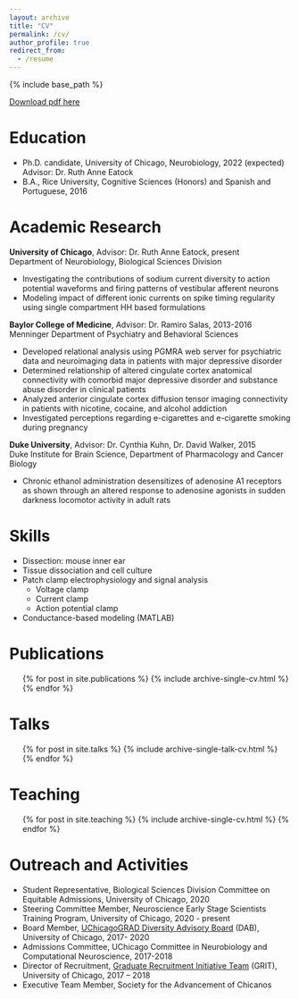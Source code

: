 ```yaml
---
layout: archive
title: "CV"
permalink: /cv/
author_profile: true
redirect_from:
  - /resume
---
```


{% include base_path %}

[Download pdf here](http:/selinabaeza.github.io/files/Baeza-Loya_CV.pdf)

Education
======
* Ph.D. candidate, University of Chicago, Neurobiology, 2022 (expected)
<br/> Advisor: Dr. Ruth Anne Eatock
* B.A., Rice University, Cognitive Sciences (Honors) and Spanish and Portuguese, 2016

Academic Research
======
**University of Chicago**, Advisor: Dr. Ruth Anne Eatock, present
<br/> Department of Neurobiology, Biological Sciences Division
  * Investigating the contributions of sodium current diversity to action potential waveforms and firing patterns of vestibular afferent neurons
  * Modeling impact of different ionic currents on spike timing regularity using single compartment HH based formulations

**Baylor College of Medicine**, Advisor: Dr. Ramiro Salas, 2013-2016
<br/> Menninger Department of Psychiatry and Behavioral Sciences
  * Developed relational analysis using PGMRA web server for psychiatric data and neuroimaging data in patients with major depressive disorder
  * Determined relationship of altered cingulate cortex anatomical connectivity with comorbid major depressive disorder and substance abuse disorder in clinical patients
  * Analyzed anterior cingulate cortex diffusion tensor imaging connectivity in patients with nicotine, cocaine, and alcohol addiction
  * Investigated perceptions regarding e-cigarettes and e-cigarette smoking during pregnancy

**Duke University**, Advisor: Dr. Cynthia Kuhn, Dr. David Walker, 2015
<br/> Duke Institute for Brain Science, Department of Pharmacology and Cancer Biology
  * Chronic ethanol administration desensitizes of adenosine A1 receptors as shown through an altered response to adenosine agonists in sudden darkness locomotor activity in adult rats
  
Skills
======
* Dissection: mouse inner ear
* Tissue dissociation and cell culture
* Patch clamp electrophysiology and signal analysis
  * Voltage clamp
  * Current clamp
  * Action potential clamp
* Conductance-based modeling (MATLAB)

Publications
======
  <ul>{% for post in site.publications %}
    {% include archive-single-cv.html %}
  {% endfor %}</ul>
  
Talks
======
  <ul>{% for post in site.talks %}
    {% include archive-single-talk-cv.html %}
  {% endfor %}</ul>
  
Teaching
======
  <ul>{% for post in site.teaching %}
    {% include archive-single-cv.html %}
  {% endfor %}</ul>
  
Outreach and Activities
======
* Student Representative, Biological Sciences Division Committee on Equitable Admissions, University of Chicago, 2020
* Steering Committee Member, Neuroscience Early Stage Scientists Training Program, University of Chicago, 2020 - present
* Board Member, [UChicagoGRAD Diversity Advisory Board](https://voices.uchicago.edu/uchicagograd/2019/10/17/meet-the-uchicagograd-diversity-advisory-board-dab/) (DAB), University of Chicago, 2017- 2020
* Admissions Committee, UChicago Committee in Neurobiology and Computational Neuroscience, 2017-2018
* Director of Recruitment, [Graduate Recruitment Initiative Team](https://voices.uchicago.edu/grit/) (GRIT), University of Chicago, 2017 – 2018
* Executive Team Member, Society for the Advancement of Chicanos
